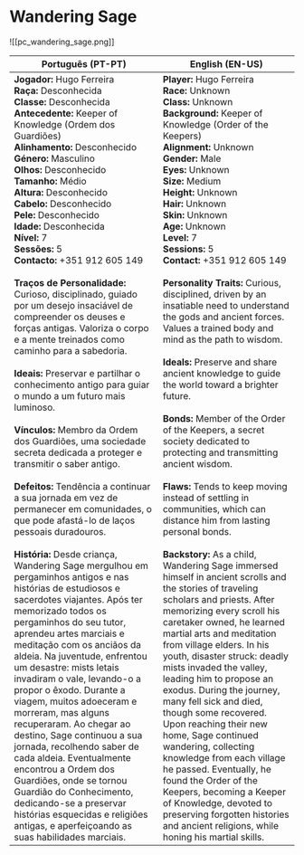 # Wandering Sage
![[pc_wandering_sage.png]]

| Português (PT-PT) | English (EN-US) |
|-------------------|-----------------|
| **Jogador:** Hugo Ferreira<br>**Raça:** Desconhecida<br>**Classe:** Desconhecida<br>**Antecedente:** Keeper of Knowledge (Ordem dos Guardiões)<br>**Alinhamento:** Desconhecido<br>**Género:** Masculino<br>**Olhos:** Desconhecido<br>**Tamanho:** Médio<br>**Altura:** Desconhecido<br>**Cabelo:** Desconhecido<br>**Pele:** Desconhecido<br>**Idade:** Desconhecida<br>**Nível:** 7<br>**Sessões:** 5<br>**Contacto:** +351 912 605 149<br><br>**Traços de Personalidade:** Curioso, disciplinado, guiado por um desejo insaciável de compreender os deuses e forças antigas. Valoriza o corpo e a mente treinados como caminho para a sabedoria.<br><br>**Ideais:** Preservar e partilhar o conhecimento antigo para guiar o mundo a um futuro mais luminoso.<br><br>**Vínculos:** Membro da Ordem dos Guardiões, uma sociedade secreta dedicada a proteger e transmitir o saber antigo.<br><br>**Defeitos:** Tendência a continuar a sua jornada em vez de permanecer em comunidades, o que pode afastá-lo de laços pessoais duradouros.<br><br>**História:** Desde criança, Wandering Sage mergulhou em pergaminhos antigos e nas histórias de estudiosos e sacerdotes viajantes. Após ter memorizado todos os pergaminhos do seu tutor, aprendeu artes marciais e meditação com os anciãos da aldeia. Na juventude, enfrentou um desastre: mists letais invadiram o vale, levando-o a propor o êxodo. Durante a viagem, muitos adoeceram e morreram, mas alguns recuperaram. Ao chegar ao destino, Sage continuou a sua jornada, recolhendo saber de cada aldeia. Eventualmente encontrou a Ordem dos Guardiões, onde se tornou Guardião do Conhecimento, dedicando-se a preservar histórias esquecidas e religiões antigas, e aperfeiçoando as suas habilidades marciais. | **Player:** Hugo Ferreira<br>**Race:** Unknown<br>**Class:** Unknown<br>**Background:** Keeper of Knowledge (Order of the Keepers)<br>**Alignment:** Unknown<br>**Gender:** Male<br>**Eyes:** Unknown<br>**Size:** Medium<br>**Height:** Unknown<br>**Hair:** Unknown<br>**Skin:** Unknown<br>**Age:** Unknown<br>**Level:** 7<br>**Sessions:** 5<br>**Contact:** +351 912 605 149<br><br>**Personality Traits:** Curious, disciplined, driven by an insatiable need to understand the gods and ancient forces. Values a trained body and mind as the path to wisdom.<br><br>**Ideals:** Preserve and share ancient knowledge to guide the world toward a brighter future.<br><br>**Bonds:** Member of the Order of the Keepers, a secret society dedicated to protecting and transmitting ancient wisdom.<br><br>**Flaws:** Tends to keep moving instead of settling in communities, which can distance him from lasting personal bonds.<br><br>**Backstory:** As a child, Wandering Sage immersed himself in ancient scrolls and the stories of traveling scholars and priests. After memorizing every scroll his caretaker owned, he learned martial arts and meditation from village elders. In his youth, disaster struck: deadly mists invaded the valley, leading him to propose an exodus. During the journey, many fell sick and died, though some recovered. Upon reaching their new home, Sage continued wandering, collecting knowledge from each village he passed. Eventually, he found the Order of the Keepers, becoming a Keeper of Knowledge, devoted to preserving forgotten histories and ancient religions, while honing his martial skills. |


